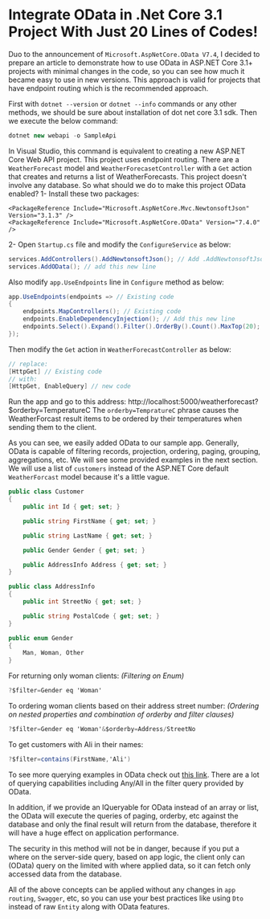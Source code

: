 ﻿# Integrate OData in .Net Core 3.1 Project With Just 20 Lines of Codes!

Duo to the announcement of `Microsoft.AspNetCore.OData V7.4`, I decided to prepare an article to demonstrate how to use OData in ASP.NET Core 3.1+ projects with minimal changes in the code, so you can see how much it became easy to use in new versions. This approach is valid for projects that have endpoint routing which is the recommended approach.

First with `dotnet --version` or `dotnet --info` commands or any other methods, we should be sure about installation of dot net core 3.1 sdk. Then we execute the below command:

```csharp
dotnet new webapi -o SampleApi
```

In Visual Studio, this command is equivalent to creating a new ASP.NET Core Web API project. This project uses endpoint routing. There are a `WeatherForecast` model and `WeatherForecasetController` with a `Get` action that creates and returns a list of WeatherForecasts. This project doesn't involve any database.
So what should we do to make this project OData enabled?
1- Install these two packages:
```markup
<PackageReference Include="Microsoft.AspNetCore.Mvc.NewtonsoftJson" Version="3.1.3" />
<PackageReference Include="Microsoft.AspNetCore.OData" Version="7.4.0" />
```
2- Open `Startup.cs` file and modify the `ConfigureService` as below:
```csharp
services.AddControllers().AddNewtonsoftJson(); // Add .AddNewtonsoftJson() to services.AddControllers();
services.AddOData(); // add this new line
```
Also modify `app.UseEndpoints` line in `Configure` method as below:
```csharp
app.UseEndpoints(endpoints => // Existing code
{
    endpoints.MapControllers(); // Existing code
    endpoints.EnableDependencyInjection(); // Add this new line
    endpoints.Select().Expand().Filter().OrderBy().Count().MaxTop(20); // Add this new line
});
```
Then modify the `Get` action in `WeatherForecastController` as below:
```csharp
// replace:
[HttpGet] // Existing code
// with:
[HttpGet, EnableQuery] // new code
```
Run the app and go to this address:
http://localhost:5000/weatherforecast?$orderby=TemperatureC
The `orderby=TempratureC` phrase causes the WeatherForcast result items to be ordered by their temperatures when sending them to the client.

As you can see, we easily added OData to our sample app.
Generally, OData is capable of filtering records, projection, ordering, paging, grouping, aggregations, etc. We will see some provided examples in the next section.
We will use a list of `customers` instead of the ASP.NET Core default `WeatherForcast` model because it's a little vague.
```csharp
public class Customer
{
    public int Id { get; set; }

    public string FirstName { get; set; }

    public string LastName { get; set; }

    public Gender Gender { get; set; }

    public AddressInfo Address { get; set; }
}

public class AddressInfo
{
    public int StreetNo { get; set; }

    public string PostalCode { get; set; }
}

public enum Gender
{
    Man, Woman, Other
}
```
For returning only woman clients: *(Filtering on Enum)*
```csharp
?$filter=Gender eq 'Woman'
```
To ordering woman clients based on their address street number: *(Ordering on nested properties and combination of orderby and filter clauses)*
```csharp
?$filter=Gender eq 'Woman'&$orderby=Address/StreetNo
```
To get customers with Ali in their names:
```csharp
?$filter=contains(FirstName,'Ali')
```
To see more querying examples in OData check out [this link](https://www.odata.org/getting-started/basic-tutorial/#queryData). 
There are a lot of querying capabilities including Any/All in the filter query provided by OData.

In addition, if we provide an IQueryable for OData instead of an array or list, the OData will execute the queries of paging, orderby, etc against the database and only the final result will return from the database, therefore it will have a huge effect on application performance.

The security in this method will not be in danger, because if you put a where on the server-side query,  based on app logic, the client only can (OData) query on the limited with where applied data, so it can fetch only accessed data from the database.

All of the above concepts can be applied without any changes in `app routing`, `Swagger`, etc, so you can use your best practices like using `Dto` instead of raw `Entity` along with OData features.
